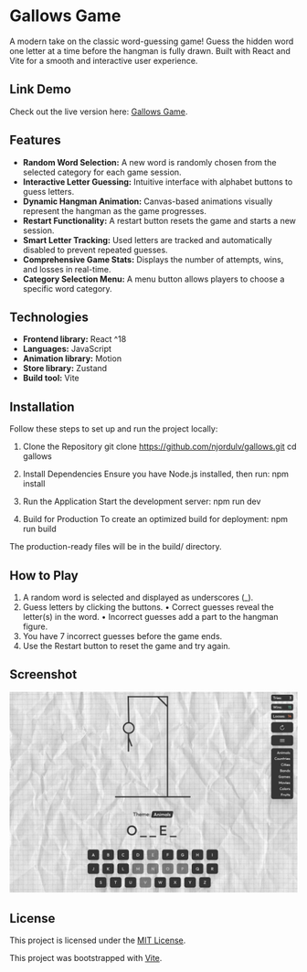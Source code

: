 # Gallows Game

A modern take on the classic word-guessing game! Guess the hidden word one letter at a time before the hangman is fully drawn.
Built with React and Vite for a smooth and interactive user experience.

## Link Demo

Check out the live version here: [Gallows Game](https://njordulv-gallows.netlify.app).

## Features

- **Random Word Selection:** A new word is randomly chosen from the selected category for each game session.
- **Interactive Letter Guessing:** Intuitive interface with alphabet buttons to guess letters.
- **Dynamic Hangman Animation:** Canvas-based animations visually represent the hangman as the game progresses.
- **Restart Functionality:** A restart button resets the game and starts a new session.
- **Smart Letter Tracking:** Used letters are tracked and automatically disabled to prevent repeated guesses.
- **Comprehensive Game Stats:** Displays the number of attempts, wins, and losses in real-time.
- **Category Selection Menu:** A menu button allows players to choose a specific word category.

## Technologies

- **Frontend library:** React ^18
- **Languages:** JavaScript
- **Animation library:** Motion
- **Store library:** Zustand
- **Build tool:** Vite

## Installation

Follow these steps to set up and run the project locally:

1. Clone the Repository
   git clone https://github.com/njordulv/gallows.git
   cd gallows

2. Install Dependencies
   Ensure you have Node.js installed, then run:
   npm install

3. Run the Application
   Start the development server:
   npm run dev

4. Build for Production
   To create an optimized build for deployment:
   npm run build

The production-ready files will be in the build/ directory.

## How to Play

1. A random word is selected and displayed as underscores (\_).
2. Guess letters by clicking the buttons.
   • Correct guesses reveal the letter(s) in the word.
   • Incorrect guesses add a part to the hangman figure.
3. You have 7 incorrect guesses before the game ends.
4. Use the Restart button to reset the game and try again.

## Screenshot

![Gallows Game Screenshot](./public/screenshot.jpg)

## License

This project is licensed under the [MIT License](LICENSE).

This project was bootstrapped with [Vite](https://vite.dev/).
